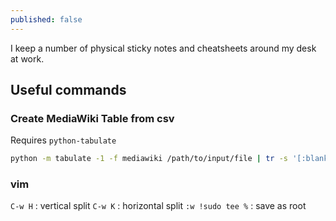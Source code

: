 ```yaml
---
published: false
---
```

I keep a number of physical sticky notes and cheatsheets around my desk at work.

## Useful commands
### Create MediaWiki Table from csv
Requires `python-tabulate`
```bash
python -m tabulate -1 -f mediawiki /path/to/input/file | tr -s '[:blank:]' | sed 's/ \([|!]\)/\n\1/g' | sed 's/\([|!]\)\+/\1/g'
```
### vim
`C-w H`
: vertical split
`C-w K`
: horizontal split
`:w !sudo tee %`
: save as root